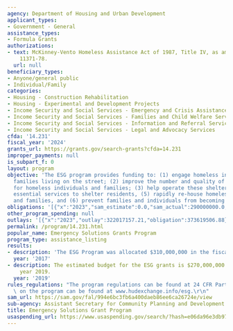 ```yaml
---
agency: Department of Housing and Urban Development
applicant_types:
- Government - General
assistance_types:
- Formula Grants
authorizations:
- text: McKinney-Vento Homeless Assistance Act of 1987, Title IV, as amended, 42 U.S.C.
    11371-78.
  url: null
beneficiary_types:
- Anyone/general public
- Individual/Family
categories:
- Housing - Construction Rehabilitation
- Housing - Experimental and Development Projects
- Income Security and Social Services - Emergency and Crisis Assistance
- Income Security and Social Services - Families and Child Welfare Services
- Income Security and Social Services - Information and Referral Services
- Income Security and Social Services - Legal and Advocacy Services
cfda: '14.231'
fiscal_year: '2024'
grants_url: https://grants.gov/search-grants?cfda=14.231
improper_payments: null
is_subpart_f: 0
layout: program
objective: 'The ESG program provides funding to: (1) engage homeless individuals and
  families living on the street; (2) improve the number and quality of emergency shelters
  for homeless individuals and families; (3) help operate these shelters; (4) provide
  essential services to shelter residents, (5) rapidly re-house homeless individuals
  and families, and (6) prevent families and individuals from becoming homeless.'
obligations: '[{"x":"2023","sam_estimate":0.0,"sam_actual":290000000.0,"usa_spending_actual":373419859.95},{"x":"2024","sam_estimate":0.0,"sam_actual":290000000.0,"usa_spending_actual":296164910.26},{"x":"2025","sam_estimate":0.0,"sam_actual":0.0,"usa_spending_actual":86158506.47}]'
other_program_spending: null
outlays: '[{"x":"2023","outlay":322017157.21,"obligation":373619506.88},{"x":"2024","outlay":88342917.37,"obligation":296164966.0},{"x":"2025","outlay":10677509.36,"obligation":87948406.11}]'
permalink: /program/14.231.html
popular_name: Emergency Solutions Grants Program
program_type: assistance_listing
results:
- description: 'The ESG Program was allocated $310,000,000 in the fiscal year 2017. '
  year: '2017'
- description: The estimated budget for the ESG grants is $270,000,000 in the fiscal
    year 2019.
  year: '2019'
rules_regulations: "The program regulations can be found at 24 CFR Part 576.  Guidance\
  \ on the program can be found at www.hudexchange.info/esg.\r\n"
sam_url: https://sam.gov/fal/994e6bc3fb6a400daeb86ee6ca26724e/view
sub-agency: Assistant Secretary for Community Planning and Development
title: Emergency Solutions Grant Program
usaspending_url: https://www.usaspending.gov/search/?hash=e06da96e3db97a62458fa78f13e2f50f
---
```


